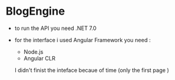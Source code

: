 # BlogEngine

- to run the API you need .NET 7.0

- for the interface i used Angular Framework
  you need :
     - Node.js
     - Angular CLR

  I didn't finist the inteface becaue of time (only the first page )
